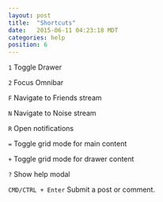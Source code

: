 ```yaml
---
layout: post
title:  "Shortcuts"
date:   2015-06-11 04:23:18 MDT
categories: help
position: 6
---
```


`1` Toggle Drawer

`2` Focus Omnibar 

`F` Navigate to Friends stream

`N` Navigate to Noise stream

`R` Open notifications

`=` Toggle grid mode for main content

`+` Toggle grid mode for drawer content

`?` Show help modal

`CMD/CTRL + Enter` Submit a post or comment.
